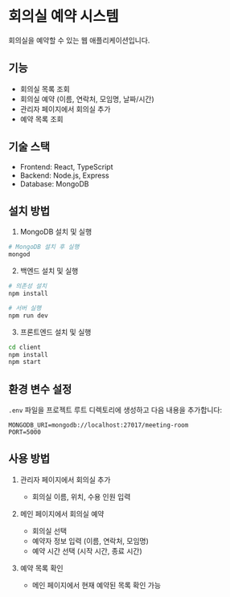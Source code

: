 # 회의실 예약 시스템

회의실을 예약할 수 있는 웹 애플리케이션입니다.

## 기능

- 회의실 목록 조회
- 회의실 예약 (이름, 연락처, 모임명, 날짜/시간)
- 관리자 페이지에서 회의실 추가
- 예약 목록 조회

## 기술 스택

- Frontend: React, TypeScript
- Backend: Node.js, Express
- Database: MongoDB

## 설치 방법

1. MongoDB 설치 및 실행
```bash
# MongoDB 설치 후 실행
mongod
```

2. 백엔드 설치 및 실행
```bash
# 의존성 설치
npm install

# 서버 실행
npm run dev
```

3. 프론트엔드 설치 및 실행
```bash
cd client
npm install
npm start
```

## 환경 변수 설정

`.env` 파일을 프로젝트 루트 디렉토리에 생성하고 다음 내용을 추가합니다:

```
MONGODB_URI=mongodb://localhost:27017/meeting-room
PORT=5000
```

## 사용 방법

1. 관리자 페이지에서 회의실 추가
   - 회의실 이름, 위치, 수용 인원 입력

2. 메인 페이지에서 회의실 예약
   - 회의실 선택
   - 예약자 정보 입력 (이름, 연락처, 모임명)
   - 예약 시간 선택 (시작 시간, 종료 시간)

3. 예약 목록 확인
   - 메인 페이지에서 현재 예약된 목록 확인 가능 